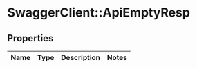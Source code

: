 # SwaggerClient::ApiEmptyResp

## Properties
Name | Type | Description | Notes
------------ | ------------- | ------------- | -------------

